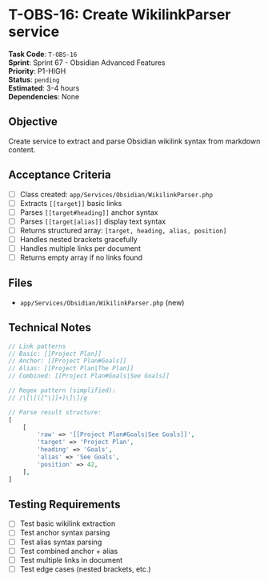 # T-OBS-16: Create WikilinkParser service

**Task Code**: `T-OBS-16`  
**Sprint**: Sprint 67 - Obsidian Advanced Features  
**Priority**: P1-HIGH  
**Status**: `pending`  
**Estimated**: 3-4 hours  
**Dependencies**: None

## Objective

Create service to extract and parse Obsidian wikilink syntax from markdown content.

## Acceptance Criteria

- [ ] Class created: `app/Services/Obsidian/WikilinkParser.php`
- [ ] Extracts `[[target]]` basic links
- [ ] Parses `[[target#heading]]` anchor syntax
- [ ] Parses `[[target|alias]]` display text syntax
- [ ] Returns structured array: `[target, heading, alias, position]`
- [ ] Handles nested brackets gracefully
- [ ] Handles multiple links per document
- [ ] Returns empty array if no links found

## Files

- `app/Services/Obsidian/WikilinkParser.php` (new)

## Technical Notes

```php
// Link patterns
// Basic: [[Project Plan]]
// Anchor: [[Project Plan#Goals]]
// Alias: [[Project Plan|The Plan]]
// Combined: [[Project Plan#Goals|See Goals]]

// Regex pattern (simplified):
// /\[\[([^\]]+)\]\]/g

// Parse result structure:
[
    [
        'raw' => '[[Project Plan#Goals|See Goals]]',
        'target' => 'Project Plan',
        'heading' => 'Goals',
        'alias' => 'See Goals',
        'position' => 42,
    ],
]
```

## Testing Requirements

- [ ] Test basic wikilink extraction
- [ ] Test anchor syntax parsing
- [ ] Test alias syntax parsing
- [ ] Test combined anchor + alias
- [ ] Test multiple links in document
- [ ] Test edge cases (nested brackets, etc.)
